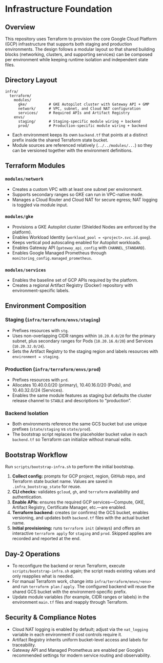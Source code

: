 # Infrastructure Foundation

## Overview

This repository uses Terraform to provision the core Google Cloud Platform (GCP) infrastructure that supports both staging and production environments. The design follows a modular layout so that shared building blocks (networking, clusters, and supporting services) can be composed per environment while keeping runtime isolation and independent state files.

## Directory Layout

```
infra/
  terraform/
    modules/
      gke/          # GKE Autopilot cluster with Gateway API + GMP
      network/      # VPC, subnet, and Cloud NAT configuration
      services/     # Required APIs and Artifact Registry
    envs/
      staging/      # Staging-specific module wiring + backend
      prod/         # Production-specific module wiring + backend
```

- Each environment keeps its own `backend.tf` that points at a distinct prefix inside the shared Terraform state bucket.
- Module sources are referenced relatively (`../../modules/...`) so they can be versioned together with the environment definitions.

## Terraform Modules

### `modules/network`

- Creates a custom VPC with at least one subnet per environment.
- Supports secondary ranges so GKE can run in VPC-native mode.
- Manages a Cloud Router and Cloud NAT for secure egress; NAT logging is toggled via module input.

### `modules/gke`

- Provisions a GKE Autopilot cluster (Shielded Nodes are enforced by the platform).
- Enables Workload Identity (`workload_pool = <project>.svc.id.goog`).
- Keeps vertical pod autoscaling enabled for Autopilot workloads.
- Enables Gateway API (`gateway_api_config` with `CHANNEL_STANDARD`).
- Enables Google Managed Prometheus through `monitoring_config.managed_prometheus`.

### `modules/services`

- Enables the baseline set of GCP APIs required by the platform.
- Creates a regional Artifact Registry (Docker) repository with environment-specific labels.

## Environment Composition

### Staging (`infra/terraform/envs/staging`)

- Prefixes resources with `stg`.
- Uses non-overlapping CIDR ranges within `10.20.0.0/20` for the primary subnet, plus secondary ranges for Pods (`10.20.16.0/20`) and Services (`10.20.32.0/24`).
- Sets the Artifact Registry to the staging region and labels resources with `environment = staging`.

### Production (`infra/terraform/envs/prod`)

- Prefixes resources with `prd`.
- Allocates 10.40.0.0/20 (primary), 10.40.16.0/20 (Pods), and 10.40.32.0/24 (Services).
- Enables the same module features as staging but defaults the cluster release channel to `STABLE` and descriptions to “production”.

### Backend Isolation

- Both environments reference the same GCS bucket but use unique prefixes (`state/staging` vs `state/prod`).
- The bootstrap script replaces the placeholder bucket value in each `backend.tf` so Terraform can initialize without manual edits.

## Bootstrap Workflow

Run `scripts/bootstrap-infra.sh` to perform the initial bootstrap.

1. **Collect config:** prompts for GCP project, region, GitHub repo, and Terraform state bucket name. Values are saved in `.infra_bootstrap_state` for reuse.
2. **CLI checks:** validates `gcloud`, `gh`, and `terraform` availability and authentication.
3. **Enable APIs:** ensures the required GCP services—Compute, GKE, Artifact Registry, Certificate Manager, etc.—are enabled.
4. **Terraform backend:** creates (or confirms) the GCS bucket, enables versioning, and updates both `backend.tf` files with the actual bucket name.
5. **Initial provisioning:** runs `terraform init` (always) and offers an interactive `terraform apply` for `staging` and `prod`. Skipped applies are recorded and reported at the end.

## Day-2 Operations

- To reconfigure the backend or rerun Terraform, execute `scripts/bootstrap-infra.sh` again; the script reads existing values and only reapplies what is needed.
- For manual Terraform work, change into `infra/terraform/envs/<env>` and run `terraform plan` / `apply`. The configured backend will reuse the shared GCS bucket with the environment-specific prefix.
- Update module variables (for example, CIDR ranges or labels) in the environment `main.tf` files and reapply through Terraform.

## Security & Compliance Notes

- Cloud NAT logging is enabled by default; adjust via the `nat_logging` variable in each environment if cost controls require it.
- Artifact Registry inherits uniform bucket-level access and labels for traceability.
- Gateway API and Managed Prometheus are enabled per Google’s recommended settings for modern service routing and observability.
